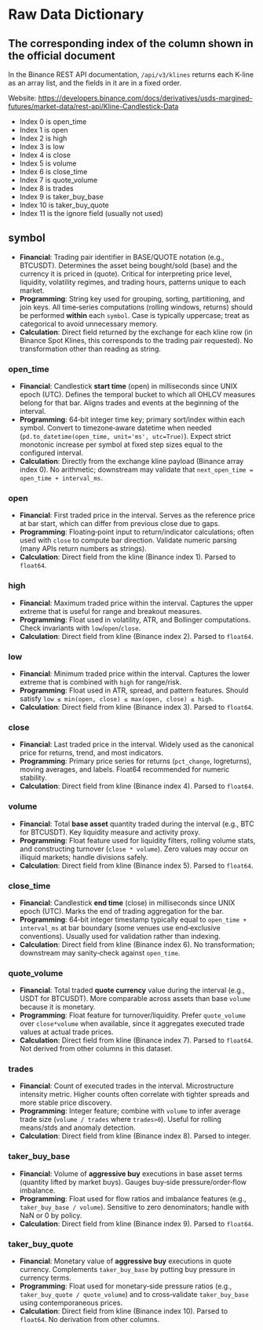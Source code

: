 # Raw Data Dictionary

## The corresponding index of the column shown in the official document

In the Binance REST API documentation, `/api/v3/klines` returns each K-line as an array list, and the fields in it are in a fixed order.

Website: https://developers.binance.com/docs/derivatives/usds-margined-futures/market-data/rest-api/Kline-Candlestick-Data

- Index 0 is open_time
- Index 1 is open
- Index 2 is high
- Index 3 is low
- Index 4 is close
- Index 5 is volume
- Index 6 is close_time
- Index 7 is quote_volume
- Index 8 is trades
- Index 9 is taker_buy_base
- Index 10 is taker_buy_quote
- Index 11 is the ignore field (usually not used)

## symbol

- **Financial**: Trading pair identifier in BASE/QUOTE notation (e.g., BTCUSDT). Determines the asset being bought/sold (base) and the currency it is priced in (quote). Critical for interpreting price level, liquidity, volatility regimes, and trading hours, patterns unique to each market.
- **Programming**: String key used for grouping, sorting, partitioning, and join keys. All time‑series computations (rolling windows, returns) should be performed **within** each `symbol`. Case is typically uppercase; treat as categorical to avoid unnecessary memory.
- **Calculation**: Direct field returned by the exchange for each kline row (in Binance Spot Klines, this corresponds to the trading pair requested). No transformation other than reading as string.

### open_time

- **Financial**: Candlestick **start time** (open) in milliseconds since UNIX epoch (UTC). Defines the temporal bucket to which all OHLCV measures belong for that bar. Aligns trades and events at the beginning of the interval.
- **Programming**: 64‑bit integer time key; primary sort/index within each symbol. Convert to timezone‑aware datetime when needed (`pd.to_datetime(open_time, unit='ms', utc=True)`). Expect strict monotonic increase per symbol at fixed step sizes equal to the configured interval.
- **Calculation**: Directly from the exchange kline payload (Binance array index 0). No arithmetic; downstream may validate that `next_open_time = open_time + interval_ms`.

### open

- **Financial**: First traded price in the interval. Serves as the reference price at bar start, which can differ from previous close due to gaps.
- **Programming**: Floating‑point input to return/indicator calculations; often used with `close` to compute bar direction. Validate numeric parsing (many APIs return numbers as strings).
- **Calculation**: Direct field from the kline (Binance index 1). Parsed to `float64`.

### high

- **Financial**: Maximum traded price within the interval. Captures the upper extreme that is useful for range and breakout measures.
- **Programming**: Float used in volatility, ATR, and Bollinger computations. Check invariants with `low`/`open`/`close`.
- **Calculation**: Direct field from kline (Binance index 2). Parsed to `float64`.

### low

- **Financial**: Minimum traded price within the interval. Captures the lower extreme that is combined with `high` for range/risk.
- **Programming**: Float used in ATR, spread, and pattern features. Should satisfy `low ≤ min(open, close) ≤ max(open, close) ≤ high`.
- **Calculation**: Direct field from kline (Binance index 3). Parsed to `float64`.

### close

- **Financial**: Last traded price in the interval. Widely used as the canonical price for returns, trend, and most indicators.
- **Programming**: Primary price series for returns (`pct_change`, logreturns), moving averages, and labels. Float64 recommended for numeric stability.
- **Calculation**: Direct field from kline (Binance index 4). Parsed to `float64`.

### volume

- **Financial**: Total **base asset** quantity traded during the interval (e.g., BTC for BTCUSDT). Key liquidity measure and activity proxy.
- **Programming**: Float feature used for liquidity filters, rolling volume stats, and constructing turnover (`close * volume`). Zero values may occur on illiquid markets; handle divisions safely.
- **Calculation**: Direct field from kline (Binance index 5). Parsed to `float64`.

### close_time

- **Financial**: Candlestick **end time** (close) in milliseconds since UNIX epoch (UTC). Marks the end of trading aggregation for the bar.
- **Programming**: 64‑bit integer timestamp typically equal to `open_time + interval_ms` at bar boundary (some venues use end‑exclusive conventions). Usually used for validation rather than indexing.
- **Calculation**: Direct field from kline (Binance index 6). No transformation; downstream may sanity‑check against `open_time`.

### quote_volume

- **Financial**: Total traded **quote currency** value during the interval (e.g., USDT for BTCUSDT). More comparable across assets than base `volume` because it is monetary.
- **Programming**: Float feature for turnover/liquidity. Prefer `quote_volume` over `close*volume` when available, since it aggregates executed trade values at actual trade prices.
- **Calculation**: Direct field from kline (Binance index 7). Parsed to `float64`. Not derived from other columns in this dataset.

### trades

- **Financial**: Count of executed trades in the interval. Microstructure intensity metric. Higher counts often correlate with tighter spreads and more stable price discovery.
- **Programming**: Integer feature; combine with `volume` to infer average trade size (`volume / trades` where `trades>0`). Useful for rolling means/stds and anomaly detection.
- **Calculation**: Direct field from kline (Binance index 8). Parsed to integer.

### taker_buy_base

- **Financial**: Volume of **aggressive buy** executions in base asset terms (quantity lifted by market buys). Gauges buy‑side pressure/order‑flow imbalance.
- **Programming**: Float used for flow ratios and imbalance features (e.g., `taker_buy_base / volume`). Sensitive to zero denominators; handle with NaN or 0 by policy.
- **Calculation**: Direct field from kline (Binance index 9). Parsed to `float64`.

### taker_buy_quote

- **Financial**: Monetary value of **aggressive buy** executions in quote currency. Complements `taker_buy_base` by putting buy pressure in currency terms.
- **Programming**: Float used for monetary‑side pressure ratios (e.g., `taker_buy_quote / quote_volume`) and to cross‑validate `taker_buy_base` using contemporaneous prices.
- **Calculation**: Direct field from kline (Binance index 10). Parsed to `float64`. No derivation from other columns.